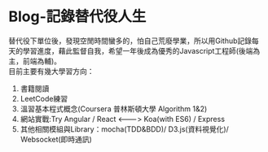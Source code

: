 # Blog-記錄替代役人生  
替代役下單位後，發現空閒時間蠻多的，怕自己荒廢學業，所以用Github記錄每天的學習進度，藉此監督自我，希望一年後成為優秀的Javascript工程師(後端為主，前端為輔)。  
目前主要有幾大學習方向：  
1. 書籍閱讀   
2. LeetCode練習  
3. 溫習基本程式概念(Coursera 普林斯頓大學 Algorithm 1&2)  
4. 網站實戰:Try Angular / React <---> Koa(with ES6) / Express  
5. 其他相關模組與Library：mocha(TDD&BDD)/ D3.js(資料視覺化)/ Websocket(即時通訊)  
